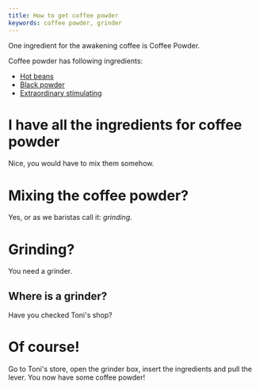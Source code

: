 ```yaml
---
title: How to get coffee powder
keywords: coffee powder, grinder
---
```


One ingredient for the awakening coffee is Coffee Powder.

Coffee powder has following ingredients:
 - [Hot beans](hot-beans.md)
 - [Black powder](black-powder.md)
 - [Extraordinary stimulating](stimulating/index.md)

# I have all the ingredients for coffee powder
Nice, you would have to mix them somehow.

# Mixing the coffee powder?
Yes, or as we baristas call it: _grinding_.

# Grinding?
You need a grinder.

## Where is a grinder?
Have you checked Toni's shop?

# Of course!
Go to Toni's store, open the grinder box, insert the ingredients and pull the lever.
You now have some coffee powder!

